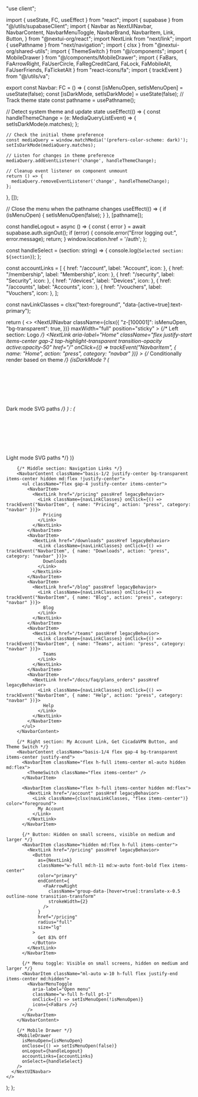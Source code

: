 "use client";

import { useState, FC, useEffect } from "react";
import { supabase } from "@/utils/supabaseClient";
import {
  Navbar as NextUINavbar,
  NavbarContent,
  NavbarMenuToggle,
  NavbarBrand,
  NavbarItem,
  Link,
  Button,
} from "@nextui-org/react";
import NextLink from "next/link";
import { usePathname } from "next/navigation";
import { clsx } from "@nextui-org/shared-utils";
import { ThemeSwitch } from "@/components";
import { MobileDrawer } from "@/components/MobileDrawer";
import { FaBars, FaArrowRight, FaUserCircle, FaRegCreditCard, FaLock, FaMobileAlt, FaUserFriends, FaTicketAlt } from "react-icons/fa";
import { trackEvent } from "@/utils/va";

export const Navbar: FC = () => {
  const [isMenuOpen, setIsMenuOpen] = useState<boolean>(false);
  const [isDarkMode, setIsDarkMode] = useState<boolean>(false); // Track theme state
  const pathname = usePathname();

  // Detect system theme and update state
  useEffect(() => {
    const handleThemeChange = (e: MediaQueryListEvent) => {
      setIsDarkMode(e.matches);
    };

    // Check the initial theme preference
    const mediaQuery = window.matchMedia('(prefers-color-scheme: dark)');
    setIsDarkMode(mediaQuery.matches);

    // Listen for changes in theme preference
    mediaQuery.addEventListener('change', handleThemeChange);

    // Cleanup event listener on component unmount
    return () => {
      mediaQuery.removeEventListener('change', handleThemeChange);
    };
  }, []);

  // Close the menu when the pathname changes
  useEffect(() => {
    if (isMenuOpen) {
      setIsMenuOpen(false);
    }
  }, [pathname]);

  const handleLogout = async () => {
    const { error } = await supabase.auth.signOut();
    if (error) {
      console.error("Error logging out:", error.message);
      return;
    }
    window.location.href = '/auth';
  };

  const handleSelect = (section: string) => {
    console.log(`Selected section: ${section}`);
  };

  const accountLinks = [
    { href: "/account", label: "Account", icon: <FaUserCircle /> },
    { href: "/membership", label: "Membership", icon: <FaRegCreditCard /> },
    { href: "/security", label: "Security", icon: <FaLock /> },
    { href: "/devices", label: "Devices", icon: <FaMobileAlt /> },
    { href: "/accounts", label: "Accounts", icon: <FaUserFriends /> },
    { href: "/vouchers", label: "Vouchers", icon: <FaTicketAlt /> },
  ];

  const navLinkClasses = clsx("text-foreground", "data-[active=true]:text-primary");

  return (
    <>
      <NextUINavbar
        className={clsx({
          "z-[100001]": isMenuOpen,
          "bg-transparent": true,
        })}
        maxWidth="full"
        position="sticky"
      >
        {/* Left section: Logo */}
        <NavbarContent className="basis-1/4 bg-transparent" justify="start">
          <NavbarBrand as="li" className="gap-3">
            <NextLink
              aria-label="Home"
              className="flex justify-start items-center gap-2 tap-highlight-transparent transition-opacity active:opacity-50"
              href="/"
              onClick={() => trackEvent("NavbarItem", { name: "Home", action: "press", category: "navbar" })}
            >
              {/* Conditionally render based on theme */}
              {isDarkMode ? (
                <svg className="dark-logo h-8 md:h-10" fill="currentColor" viewBox="0 0 200 46">
                  {/* Dark mode SVG paths */}
                  <path d="...Dark Mode Path..." fill="white" />
                </svg>
              ) : (
                <svg className="light-logo h-8 md:h-10" fill="currentColor" viewBox="0 0 200 46">
                  {/* Light mode SVG paths */}
                  <path d="...Light Mode Path..." fill="black" />
                </svg>
              )}
            </NextLink>
          </NavbarBrand>
        </NavbarContent>

        {/* Middle section: Navigation Links */}
        <NavbarContent className="basis-1/2 justify-center bg-transparent items-center hidden md:flex !justify-center">
          <ul className="flex gap-4 justify-center items-center">
            <NavbarItem>
              <NextLink href="/pricing" passHref legacyBehavior>
                <Link className={navLinkClasses} onClick={() => trackEvent("NavbarItem", { name: "Pricing", action: "press", category: "navbar" })}>
                  Pricing
                </Link>
              </NextLink>
            </NavbarItem>
            <NavbarItem>
              <NextLink href="/downloads" passHref legacyBehavior>
                <Link className={navLinkClasses} onClick={() => trackEvent("NavbarItem", { name: "Downloads", action: "press", category: "navbar" })}>
                  Downloads
                </Link>
              </NextLink>
            </NavbarItem>
            <NavbarItem>
              <NextLink href="/blog" passHref legacyBehavior>
                <Link className={navLinkClasses} onClick={() => trackEvent("NavbarItem", { name: "Blog", action: "press", category: "navbar" })}>
                  Blog
                </Link>
              </NextLink>
            </NavbarItem>
            <NavbarItem>
              <NextLink href="/teams" passHref legacyBehavior>
                <Link className={navLinkClasses} onClick={() => trackEvent("NavbarItem", { name: "Teams", action: "press", category: "navbar" })}>
                  Teams
                </Link>
              </NextLink>
            </NavbarItem>
            <NavbarItem>
              <NextLink href="/docs/faq/plans_orders" passHref legacyBehavior>
                <Link className={navLinkClasses} onClick={() => trackEvent("NavbarItem", { name: "Help", action: "press", category: "navbar" })}>
                  Help
                </Link>
              </NextLink>
            </NavbarItem>
          </ul>
        </NavbarContent>

        {/* Right section: My Account Link, Get CicadaVPN Button, and Theme Switch */}
        <NavbarContent className="basis-1/4 flex gap-4 bg-transparent items-center justify-end">
          <NavbarItem className="flex h-full items-center ml-auto hidden md:flex">
            <ThemeSwitch className="flex items-center" />
          </NavbarItem>

          <NavbarItem className="flex h-full items-center hidden md:flex">
            <NextLink href="/account" passHref legacyBehavior>
              <Link className={clsx(navLinkClasses, "flex items-center")} color="foreground">
                My Account
              </Link>
            </NextLink>
          </NavbarItem>

          {/* Button: Hidden on small screens, visible on medium and larger */}
          <NavbarItem className="hidden md:flex h-full items-center">
            <NextLink href="/pricing" passHref legacyBehavior>
              <Button
                as={NextLink}
                className="w-full md:h-11 md:w-auto font-bold flex items-center"
                color="primary"
                endContent={
                  <FaArrowRight
                    className="group-data-[hover=true]:translate-x-0.5 outline-none transition-transform"
                    strokeWidth={2}
                  />
                }
                href="/pricing"
                radius="full"
                size="lg"
              >
                Get 83% Off
              </Button>
            </NextLink>
          </NavbarItem>

          {/* Menu toggle: Visible on small screens, hidden on medium and larger */}
          <NavbarItem className="ml-auto w-10 h-full flex justify-end items-center md:hidden">
            <NavbarMenuToggle
              aria-label="Open menu"
              className="w-full h-full pt-1"
              onClick={() => setIsMenuOpen(!isMenuOpen)}
              icon={<FaBars />}
            />
          </NavbarItem>
        </NavbarContent>

        {/* Mobile Drawer */}
        <MobileDrawer
          isMenuOpen={isMenuOpen}
          onClose={() => setIsMenuOpen(false)}
          onLogout={handleLogout}
          accountLinks={accountLinks}
          onSelect={handleSelect}
        />
      </NextUINavbar>
    </>
  );
};
